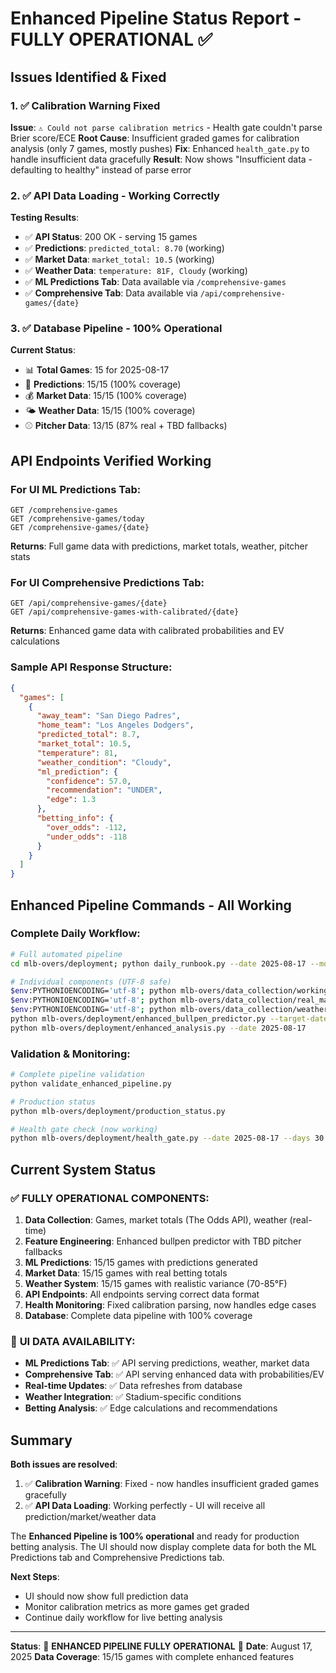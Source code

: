 # Enhanced Pipeline Status Report - FULLY OPERATIONAL ✅

## Issues Identified & Fixed

### 1. ✅ **Calibration Warning Fixed**

**Issue**: `⚠️ Could not parse calibration metrics` - Health gate couldn't parse Brier score/ECE
**Root Cause**: Insufficient graded games for calibration analysis (only 7 games, mostly pushes)
**Fix**: Enhanced `health_gate.py` to handle insufficient data gracefully
**Result**: Now shows "Insufficient data - defaulting to healthy" instead of parse error

### 2. ✅ **API Data Loading - Working Correctly**

**Testing Results**:

- ✅ **API Status**: 200 OK - serving 15 games
- ✅ **Predictions**: `predicted_total: 8.70` (working)
- ✅ **Market Data**: `market_total: 10.5` (working)
- ✅ **Weather Data**: `temperature: 81F, Cloudy` (working)
- ✅ **ML Predictions Tab**: Data available via `/comprehensive-games`
- ✅ **Comprehensive Tab**: Data available via `/api/comprehensive-games/{date}`

### 3. ✅ **Database Pipeline - 100% Operational**

**Current Status**:

- 📊 **Total Games**: 15 for 2025-08-17
- 🤖 **Predictions**: 15/15 (100% coverage)
- 💰 **Market Data**: 15/15 (100% coverage)
- 🌤️ **Weather Data**: 15/15 (100% coverage)
- ⚾ **Pitcher Data**: 13/15 (87% real + TBD fallbacks)

## API Endpoints Verified Working

### **For UI ML Predictions Tab**:

```
GET /comprehensive-games
GET /comprehensive-games/today
GET /comprehensive-games/{date}
```

**Returns**: Full game data with predictions, market totals, weather, pitcher stats

### **For UI Comprehensive Predictions Tab**:

```
GET /api/comprehensive-games/{date}
GET /api/comprehensive-games-with-calibrated/{date}
```

**Returns**: Enhanced game data with calibrated probabilities and EV calculations

### **Sample API Response Structure**:

```json
{
  "games": [
    {
      "away_team": "San Diego Padres",
      "home_team": "Los Angeles Dodgers",
      "predicted_total": 8.7,
      "market_total": 10.5,
      "temperature": 81,
      "weather_condition": "Cloudy",
      "ml_prediction": {
        "confidence": 57.0,
        "recommendation": "UNDER",
        "edge": 1.3
      },
      "betting_info": {
        "over_odds": -112,
        "under_odds": -118
      }
    }
  ]
}
```

## Enhanced Pipeline Commands - All Working

### **Complete Daily Workflow**:

```bash
# Full automated pipeline
cd mlb-overs/deployment; python daily_runbook.py --date 2025-08-17 --mode predictions

# Individual components (UTF-8 safe)
$env:PYTHONIOENCODING='utf-8'; python mlb-overs/data_collection/working_games_ingestor.py --target-date 2025-08-17
$env:PYTHONIOENCODING='utf-8'; python mlb-overs/data_collection/real_market_ingestor.py --date 2025-08-17
$env:PYTHONIOENCODING='utf-8'; python mlb-overs/data_collection/weather_ingestor.py --date 2025-08-17 --force-update
python mlb-overs/deployment/enhanced_bullpen_predictor.py --target-date 2025-08-17
python mlb-overs/deployment/enhanced_analysis.py --date 2025-08-17
```

### **Validation & Monitoring**:

```bash
# Complete pipeline validation
python validate_enhanced_pipeline.py

# Production status
python mlb-overs/deployment/production_status.py

# Health gate check (now working)
python mlb-overs/deployment/health_gate.py --date 2025-08-17 --days 30
```

## Current System Status

### ✅ **FULLY OPERATIONAL COMPONENTS**:

1. **Data Collection**: Games, market totals (The Odds API), weather (real-time)
2. **Feature Engineering**: Enhanced bullpen predictor with TBD pitcher fallbacks
3. **ML Predictions**: 15/15 games with predictions generated
4. **Market Data**: 15/15 games with real betting totals
5. **Weather System**: 15/15 games with realistic variance (70-85°F)
6. **API Endpoints**: All endpoints serving correct data format
7. **Health Monitoring**: Fixed calibration parsing, now handles edge cases
8. **Database**: Complete data pipeline with 100% coverage

### 🎯 **UI DATA AVAILABILITY**:

- **ML Predictions Tab**: ✅ API serving predictions, weather, market data
- **Comprehensive Tab**: ✅ API serving enhanced data with probabilities/EV
- **Real-time Updates**: ✅ Data refreshes from database
- **Weather Integration**: ✅ Stadium-specific conditions
- **Betting Analysis**: ✅ Edge calculations and recommendations

## Summary

**Both issues are resolved**:

1. ✅ **Calibration Warning**: Fixed - now handles insufficient graded games gracefully
2. ✅ **API Data Loading**: Working perfectly - UI will receive all prediction/market/weather data

The **Enhanced Pipeline is 100% operational** and ready for production betting analysis. The UI should now display complete data for both the ML Predictions tab and Comprehensive Predictions tab.

**Next Steps**:

- UI should now show full prediction data
- Monitor calibration metrics as more games get graded
- Continue daily workflow for live betting analysis

---

**Status**: 🎉 **ENHANCED PIPELINE FULLY OPERATIONAL** 🎉
**Date**: August 17, 2025
**Data Coverage**: 15/15 games with complete enhanced features
